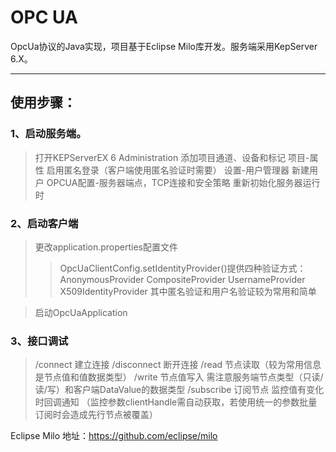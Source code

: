 # OPC UA

OpcUa协议的Java实现，项目基于Eclipse Milo库开发。服务端采用KepServer 6.X。

---

## 使用步骤：

### 1、启动服务端。
>打开KEPServerEX 6 Administration
>添加项目通道、设备和标记
>项目-属性 启用匿名登录（客户端使用匿名验证时需要）
>设置-用户管理器 新建用户
>OPCUA配置-服务器端点，TCP连接和安全策略
>重新初始化服务器运行时

### 2、启动客户端
>更改application.properties配置文件
>>OpcUaClientConfig.setIdentityProvider()提供四种验证方式：
AnonymousProvider
CompositeProvider
UsernameProvider
X509IdentityProvider
其中匿名验证和用户名验证较为常用和简单

>启动OpcUaApplication

### 3、接口调试
>/connect 建立连接
>/disconnect 断开连接
>/read 节点读取（较为常用信息是节点值和值数据类型）
>/write 节点值写入 需注意服务端节点类型（只读/读/写）和客户端DataValue的数据类型
>/subscribe 订阅节点 监控值有变化时回调通知 （监控参数clientHandle需自动获取，若使用统一的参数批量订阅时会造成先行节点被覆盖）

Eclipse Milo 地址：https://github.com/eclipse/milo